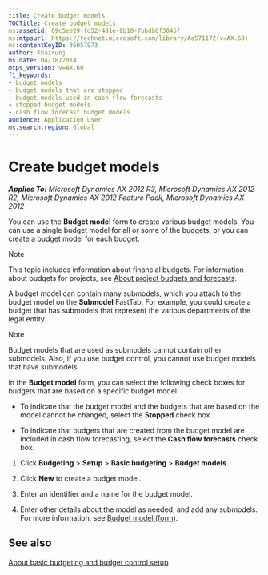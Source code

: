 ```yaml
---
title: Create budget models
TOCTitle: Create budget models
ms:assetid: 69c5ee29-fd52-481e-8b10-7bbdb0f3045f
ms:mtpsurl: https://technet.microsoft.com/library/Aa571172(v=AX.60)
ms:contentKeyID: 36057973
author: Khairunj
ms.date: 04/18/2014
mtps_version: v=AX.60
f1_keywords:
- budget models
- budget models that are stopped
- budget models used in cash flow forecasts
- stopped budget models
- cash flow forecast budget models
audience: Application User
ms.search.region: Global
---
```


# Create budget models 


_**Applies To:** Microsoft Dynamics AX 2012 R3, Microsoft Dynamics AX 2012 R2, Microsoft Dynamics AX 2012 Feature Pack, Microsoft Dynamics AX 2012_

You can use the **Budget model** form to create various budget models. You can use a single budget model for all or some of the budgets, or you can create a budget model for each budget.


> [!NOTE]
> <P>This topic includes information about financial budgets. For information about budgets for projects, see <A href="about-project-budgets-and-forecasts.md">About project budgets and forecasts</A>.</P>



A budget model can contain many submodels, which you attach to the budget model on the **Submodel** FastTab. For example, you could create a budget that has submodels that represent the various departments of the legal entity.


> [!NOTE]
> <P>Budget models that are used as submodels cannot contain other submodels. Also, if you use budget control, you cannot use budget models that have submodels.</P>



In the **Budget model** form, you can select the following check boxes for budgets that are based on a specific budget model:

  - To indicate that the budget model and the budgets that are based on the model cannot be changed, select the **Stopped** check box.

  - To indicate that budgets that are created from the budget model are included in cash flow forecasting, select the **Cash flow forecasts** check box.

<!-- end list -->

1.  Click **Budgeting** \> **Setup** \> **Basic budgeting** \> **Budget models**.

2.  Click **New** to create a budget model.

3.  Enter an identifier and a name for the budget model.

4.  Enter other details about the model as needed, and add any submodels. For more information, see [Budget model (form)](https://technet.microsoft.com/library/aa586905\(v=ax.60\)).

## See also

[About basic budgeting and budget control setup](about-basic-budgeting-and-budget-control-setup.md)

  


